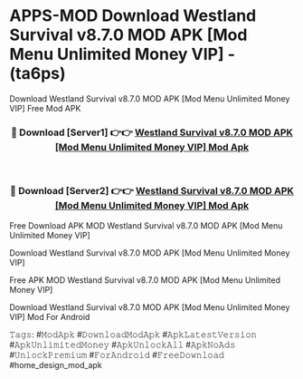 # APPS-MOD Download Westland Survival v8.7.0 MOD APK [Mod Menu Unlimited Money VIP] - (ta6ps)
Download Westland Survival v8.7.0 MOD APK [Mod Menu Unlimited Money VIP] Free Mod APK

<div align="center">
<h3>🔴 Download [Server1] 👉👉 <a href="https://apk-comot.site?title=Westland_Survival_v8.7.0_MOD_APK_[Mod_Menu_Unlimited_Money_VIP]">Westland Survival v8.7.0 MOD APK [Mod Menu Unlimited Money VIP] Mod Apk</a></h3><br>

<h3>🔴 Download [Server2] 👉👉 <a href="https://apk-comot.site?title=Westland_Survival_v8.7.0_MOD_APK_[Mod_Menu_Unlimited_Money_VIP]">Westland Survival v8.7.0 MOD APK [Mod Menu Unlimited Money VIP] Mod Apk</a></h3>
</div>


Free Download APK MOD Westland Survival v8.7.0 MOD APK [Mod Menu Unlimited Money VIP]

Download Westland Survival v8.7.0 MOD APK [Mod Menu Unlimited Money VIP] 

Free APK MOD Westland Survival v8.7.0 MOD APK [Mod Menu Unlimited Money VIP] 

Download Westland Survival v8.7.0 MOD APK [Mod Menu Unlimited Money VIP] Mod For Android

𝚃𝚊𝚐𝚜: #𝙼𝚘𝚍𝙰𝚙𝚔 #𝙳𝚘𝚠𝚗𝚕𝚘𝚊𝚍𝙼𝚘𝚍𝙰𝚙𝚔 #𝙰𝚙𝚔𝙻𝚊𝚝𝚎𝚜𝚝𝚅𝚎𝚛𝚜𝚒𝚘𝚗 #𝙰𝚙𝚔𝚄𝚗𝚕𝚒𝚖𝚒𝚝𝚎𝚍𝙼𝚘𝚗𝚎𝚢 #𝙰𝚙𝚔𝚄𝚗𝚕𝚘𝚌𝚔𝙰𝚕𝚕 #𝙰𝚙𝚔𝙽𝚘𝙰𝚍𝚜 #𝚄𝚗𝚕𝚘𝚌𝚔𝙿𝚛𝚎𝚖𝚒𝚞𝚖 #𝙵𝚘𝚛𝙰𝚗𝚍𝚛𝚘𝚒𝚍 #𝙵𝚛𝚎𝚎𝙳𝚘𝚠𝚗𝚕𝚘𝚊𝚍 #home_design_mod_apk